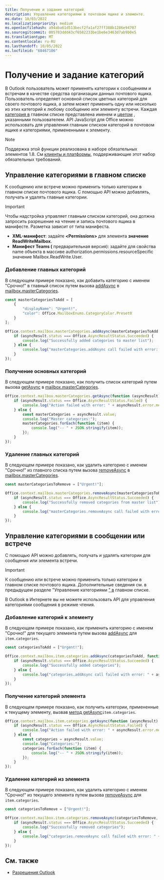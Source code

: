 ```yaml
---
title: Получение и задание категорий
description: Управление категориями в почтовом ящике и элементе.
ms.date: 10/03/2022
ms.localizationpriority: medium
ms.openlocfilehash: a94aba61d513becf2fa1af27ff388b1286e94707
ms.sourcegitcommit: 005783ddd43cf6582233be1be6e3463d7ab9b0e5
ms.translationtype: MT
ms.contentlocale: ru-RU
ms.lasthandoff: 10/05/2022
ms.locfileid: "68467106"
---
```

# <a name="get-and-set-categories"></a>Получение и задание категорий

В Outlook пользователь может применять категории к сообщениям и встречам в качестве средства организации данных почтового ящика. Пользователь определяет основной список цветных категорий для своего почтового ящика, а затем может применить одну или несколько из этих категорий к любому сообщению или элементу встречи. Каждая [категория в](/javascript/api/outlook/office.categorydetails) главном списке представлена именем и [цветом](/javascript/api/outlook/office.mailboxenums.categorycolor) , указанными пользователем. API JavaScript для Office можно использовать для управления главным списком категорий в почтовом ящике и категориями, примененными к элементу.

> [!NOTE]
> Поддержка этой функции реализована в наборе обязательных элементов 1.8. См [клиенты и платформы](/javascript/api/requirement-sets/outlook/outlook-api-requirement-sets#requirement-sets-supported-by-exchange-servers-and-outlook-clients), поддерживающие этот набор обязательных требований.

## <a name="manage-categories-in-the-master-list"></a>Управление категориями в главном списке

К сообщению или встрече можно применить только категории в главном списке почтового ящика. С помощью API можно добавлять, получать и удалять главные категории.

> [!IMPORTANT]
> Чтобы надстройка управляет главным списком категорий, она должна запросить разрешение на  чтение и запись почтового ящика в манифесте. Разметка зависит от типа манифеста.
>
> - **XML-манифест**: задайте **\<Permissions\>** для элемента **значение ReadWriteMailbox**.
> - **Манифест Teams (** предварительная версия): задайте для свойства name объекта в массиве authorization.permissions.resourceSpecific значение Mailbox.ReadWrite.User.

### <a name="add-master-categories"></a>Добавление главных категорий

В следующем примере показано, как добавить категорию с именем "Срочно!" в главный список путем вызова [addAsync](/javascript/api/outlook/office.mastercategories#outlook-office-mastercategories-addasync-member(1)) в [mailbox.masterCategories](/javascript/api/outlook/office.mailbox#outlook-office-mailbox-mastercategories-member).

```js
const masterCategoriesToAdd = [
    {
        "displayName": "Urgent!",
        "color": Office.MailboxEnums.CategoryColor.Preset0
    }
];

Office.context.mailbox.masterCategories.addAsync(masterCategoriesToAdd, function (asyncResult) {
    if (asyncResult.status === Office.AsyncResultStatus.Succeeded) {
        console.log("Successfully added categories to master list");
    } else {
        console.log("masterCategories.addAsync call failed with error: " + asyncResult.error.message);
    }
});
```

### <a name="get-master-categories"></a>Получение основных категорий

В следующем примере показано, как получить список категорий путем вызова [getAsync](/javascript/api/outlook/office.mastercategories#outlook-office-mastercategories-getasync-member(1)) в [mailbox.masterCategories](/javascript/api/outlook/office.mailbox#outlook-office-mailbox-mastercategories-member).

```js
Office.context.mailbox.masterCategories.getAsync(function (asyncResult) {
    if (asyncResult.status === Office.AsyncResultStatus.Failed) {
        console.log("Action failed with error: " + asyncResult.error.message);
    } else {
        const masterCategories = asyncResult.value;
        console.log("Master categories:");
        masterCategories.forEach(function (item) {
            console.log("-- " + JSON.stringify(item));
        });
    }
});
```

### <a name="remove-master-categories"></a>Удаление главных категорий

В следующем примере показано, как удалить категорию с именем "Срочно!" из главного списка путем вызова [removeAsync](/javascript/api/outlook/office.mastercategories#outlook-office-mastercategories-removeasync-member(1)) в [mailbox.masterCategories](/javascript/api/outlook/office.mailbox#outlook-office-mailbox-mastercategories-member).

```js
const masterCategoriesToRemove = ["Urgent!"];

Office.context.mailbox.masterCategories.removeAsync(masterCategoriesToRemove, function (asyncResult) {
    if (asyncResult.status === Office.AsyncResultStatus.Succeeded) {
        console.log("Successfully removed categories from master list");
    } else {
        console.log("masterCategories.removeAsync call failed with error: " + asyncResult.error.message);
    }
});
```

## <a name="manage-categories-on-a-message-or-appointment"></a>Управление категориями в сообщении или встрече

С помощью API можно добавлять, получать и удалять категории для сообщения или элемента встречи.

> [!IMPORTANT]
> К сообщению или встрече можно применить только категории в главном списке почтового ящика. Дополнительные сведения см. в предыдущем разделе "Управление категориями [" в](#manage-categories-in-the-master-list) главном списке.
>
> В Outlook в Интернете вы не можете использовать API для управления категориями сообщения в режиме чтения.

### <a name="add-categories-to-an-item"></a>Добавление категорий к элементу

В следующем примере показано, как применить категорию с именем "Срочно!" для текущего элемента путем вызова [addAsync](/javascript/api/outlook/office.categories#outlook-office-categories-addasync-member(1)) для `item.categories`.

```js
const categoriesToAdd = ["Urgent!"];

Office.context.mailbox.item.categories.addAsync(categoriesToAdd, function (asyncResult) {
    if (asyncResult.status === Office.AsyncResultStatus.Succeeded) {
        console.log("Successfully added categories");
    } else {
        console.log("categories.addAsync call failed with error: " + asyncResult.error.message);
    }
});
```

### <a name="get-an-items-categories"></a>Получение категорий элемента

В следующем примере показано, как получить категории, примененные к текущему элементу, вызвав [метод getAsync](/javascript/api/outlook/office.categories#outlook-office-categories-getasync-member(1))`item.categories`.

```js
Office.context.mailbox.item.categories.getAsync(function (asyncResult) {
    if (asyncResult.status === Office.AsyncResultStatus.Failed) {
        console.log("Action failed with error: " + asyncResult.error.message);
    } else {
        const categories = asyncResult.value;
        console.log("Categories:");
        categories.forEach(function (item) {
            console.log("-- " + JSON.stringify(item));
        });
    }
});
```

### <a name="remove-categories-from-an-item"></a>Удаление категорий из элемента

В следующем примере показано, как удалить категорию с именем "Срочно!" из текущего элемента путем вызова [removeAsync](/javascript/api/outlook/office.categories#outlook-office-categories-removeasync-member(1)) для `item.categories`.

```js
const categoriesToRemove = ["Urgent!"];

Office.context.mailbox.item.categories.removeAsync(categoriesToRemove, function (asyncResult) {
    if (asyncResult.status === Office.AsyncResultStatus.Succeeded) {
        console.log("Successfully removed categories");
    } else {
        console.log("categories.removeAsync call failed with error: " + asyncResult.error.message);
    }
});
```

## <a name="see-also"></a>См. также

- [Разрешения Outlook](understanding-outlook-add-in-permissions.md)

